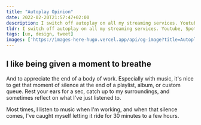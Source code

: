 ```yaml
---
title: "Autoplay Opinion"
date: 2022-02-20T21:57:47+02:00
description: I switch off autoplay on all my streaming services. Youtube, Spotify, Netflix etc
tldr: I switch off autoplay on all my streaming services. Youtube, Spotify, Netflix etc
tags: [ux, design, tweet]
images: ['https://images-here-hugo.vercel.app/api/og-image?title=Autoplay%20Opinion']
---
```


## I like being given a moment to breathe
And to appreciate the end of a body of work. Especially with music, it's nice to get that moment of silence at the end of a playlist, album, or custom queue. Rest your ears for a sec, catch up to my surroundings, and sometimes reflect on what I've just listened to.

Most times, I listen to music when I'm working, and when that silence comes, I've caught myself letting it ride for 30 minutes to a few hours.